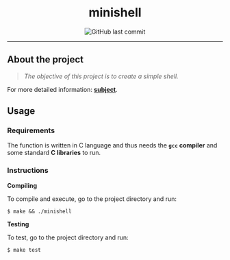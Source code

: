<h1 align="center">
  minishell
</h1>

<p align="center">
	<img alt="GitHub last commit" src="https://img.shields.io/github/last-commit/LineGM/minishell?color=green"/>
</p>

---

## About the project

> _The objective of this project is to create a simple shell._

For more detailed information: [**subject**](https://github.com/LineGM/minishell/blob/main/minishell_en.pdf).


## Usage

### Requirements

The function is written in C language and thus needs the **`gcc` compiler** and some standard **C libraries** to run.

### Instructions

**Compiling**

To compile and execute, go to the project directory and run:

```shell
$ make && ./minishell
```

**Testing**

To test, go to the project directory and run:

```shell
$ make test
```
